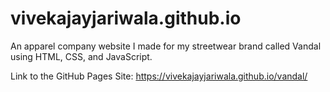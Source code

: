 # vivekajayjariwala.github.io
An apparel company website I made for my streetwear brand called Vandal using HTML, CSS, and JavaScript.

Link to the GitHub Pages Site: https://vivekajayjariwala.github.io/vandal/
